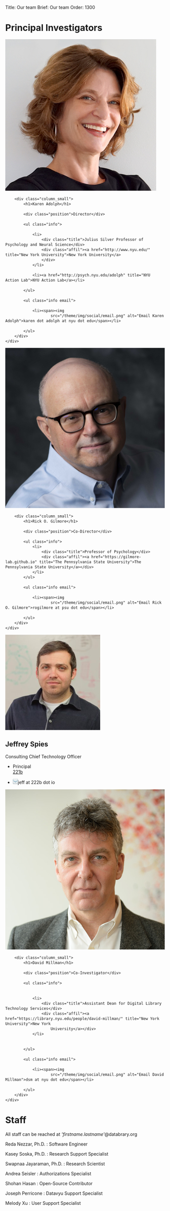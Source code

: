 Title: Our team
Brief: Our team
Order: 1300

# Principal Investigators

<article class="profile cf">
    <div class="row">
        <div class="column_mini">
            <img src="/theme/img/profiles/karen.jpg" alt="Karen Adolph" class="avatar">
        </div>

        <div class="column_small">
            <h1>Karen Adolph</h1>

            <div class="position">Director</div>

            <ul class="info">

                <li>
                    <div class="title">Julius Silver Professor of Psychology and Neural Science</div>
                    <div class="affil"><a href="http://www.nyu.edu/" title="New York University">New York University</a>
                    </div>
                </li>

                <li><a href="http://psych.nyu.edu/adolph" title="NYU Action Lab">NYU Action Lab</a></li>

            </ul>

            <ul class="info email">

                <li><span><img
                        src="/theme/img/social/email.png" alt="Email Karen Adolph">karen dot adolph at nyu dot edu</span></li>

            </ul>
        </div>
    </div>
</article>

<article class="profile cf">
    <div class="row">
        <div class="column_mini">
            <img src="/theme/img/profiles/rick.jpg" alt="Rick O. Gilmore" class="avatar">
        </div>

        <div class="column_small">
            <h1>Rick O. Gilmore</h1>

            <div class="position">Co-Director</div>

            <ul class="info">
                <li>
                    <div class="title">Professor of Psychology</div>
                    <div class="affil"><a href="https://gilmore-lab.github.io" title="The Pennsylvania State University">The Pennsylvania State University</a></div>
                </li>
            </ul>

            <ul class="info email">

                <li><span><img
                        src="/theme/img/social/email.png" alt="Email Rick O. Gilmore">rogilmore at psu dot edu</span></li>

            </ul>
        </div>
    </div>
</article>

<article class="profile cf">
    <div class="row">
        <div class="column_mini">
            <img src="/theme/img/profiles/jeff.jpg" alt="Jeffrey Spies" class="avatar">
        </div>
        <div class="column_small">
            <h1>Jeffrey Spies</h1>
            <div class="position">Consulting Chief Technology Officer</div>
            <ul class="info">
                <li>
                    <div class="title">Principal</div>
                    <div class="affil"><a href="https://jeffspies.com/" title="221b">221b</a></div>
                </li>
            </ul>
            <ul class="info email">
                <li><span><img
                        src="/theme/img/social/email.png" alt="Email Jeffrey Spies">jeff at 222b dot io</span></li>
            </ul>
        </div>
    </div>
</article>

<article class="profile cf">
    <div class="row">
        <div class="column_mini">
            <img src="/theme/img/profiles/david.jpg" alt="David Millman" class="avatar">
        </div>

        <div class="column_small">
            <h1>David Millman</h1>

            <div class="position">Co-Investigator</div>

            <ul class="info">


                <li>
                    <div class="title">Assistant Dean for Digital Library Technology Services</div>
                    <div class="affil"><a href="https://library.nyu.edu/people/david-millman/" title="New York University">New York
                        University</a></div>
                </li>


            </ul>

            <ul class="info email">

                <li><span><img
                        src="/theme/img/social/email.png" alt="Email David Millman">dsm at nyu dot edu</span></li>

            </ul>
        </div>
    </div>
</article>

# Staff

All staff can be reached at *'firstname.lastname'*@databrary.org

Reda Nezzar, Ph.D.
: Software Engineer

Kasey Soska, Ph.D.
: Research Support Specialist

Swapnaa Jayaraman, Ph.D.
: Research Scientist

Andrea Seisler
: Authorizations Specialist

Shohan Hasan
: Open-Source Contributor

Joseph Perricone
: Datavyu Support Specialist

Melody Xu
: User Support Specialist

